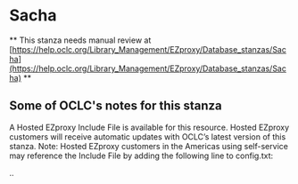 # Sacha
** This stanza needs manual review at [https://help.oclc.org/Library_Management/EZproxy/Database_stanzas/Sacha](https://help.oclc.org/Library_Management/EZproxy/Database_stanzas/Sacha) **

## Some of OCLC's notes for this stanza

A Hosted EZproxy Include File is available for this resource. Hosted EZproxy customers will receive automatic updates with OCLC&rsquo;s latest version of this stanza. Note: Hosted EZproxy customers in the Americas using self-service may reference the Include File by adding the following line to config.txt:

.. 

&nbsp;
